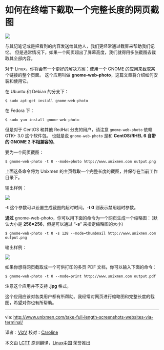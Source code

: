 如何在终端下截取一个完整长度的网页截图
================================================================================
![](http://180016988.r.cdn77.net/wp-content/uploads/2014/04/Screenshot-790x526.png)


与其记笔记或是把看到的内容发送给其他人，我们更经常通过截屏来帮助我们记忆。
但是通常情况下，如果一个网页超出了屏幕高度，我们就得用多张截图去截取其全部内容。

对于 Linux，你将会有一个更好的解决方案：使用一个 GNOME 的应用来截取某个链接的整个页面。
这个应用叫做 **gnome-web-photo**，这篇文章将介绍如何安装和使用它。

在 Ubuntu 和 Debian 的分支下：

    $ sudo apt-get install gnome-web-photo

在 Fedora 下：

    $ sudo yum install gnome-web-photo

但是对于 CentOS 和其他 RedHat 分支的用户，请注意 `gnome-web-photo` 依赖 GTK+ 3.0 这个软件包。
也就是说 `gnome-web-photo` 是和 **CentOS/RHEL 6 自带的 GNOME 2 不相兼容的**。

要为一个网页截图：

    $ gnome-web-photo -t 0 --mode=photo http://www.unixmen.com output.png

上面这条命令将为 Unixmen 的主页截取一个完整长度的截图，并保存在当前工作目录下。

输出样例：

![](http://180016988.r.cdn77.net/wp-content/uploads/2014/04/output2.png) 

**-t** 这个参数可以设置生成截图的超时时间。**-t 0** 则表示禁用超时参数。

**通过** gnome-web-photo，你可以用下面的命令为一个网页生成一个缩略图：（默认大小是 **256×256**，但是可以通过 “**-s**” 来指定缩略图的大小）

    $ gnome-web-photo -t 0 -s 128 --mode=thumbnail http://www.unixmen.com output.png

输出样例：

![](http://180016988.r.cdn77.net/wp-content/uploads/2014/04/output.png)

如果你想将网页截取成一个可供打印的多页 PDF 文档，你可以输入下面的命令：

    $ gnome-web-photo -t 0 --mode=print http://www.unixmen.com output.pdf

注意这个应用并不支持 **.jpg** 格式。

这个应用应该对各类用户都有所帮助。我经常对网页进行缩略图和完整长度的截图，希望对你也有所帮助。

--------------------------------------------------------------------------------

via: http://www.unixmen.com/take-full-length-screenshots-websites-via-terminal/

译者：[VizV](https://github.com/vizv) 校对：[Caroline](https://github.com/carolinewuyan)

本文由 [LCTT](https://github.com/LCTT/TranslateProject) 原创翻译，[Linux中国](http://linux.cn/) 荣誉推出
